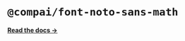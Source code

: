 # `@compai/font-noto-sans-math`

[**Read the docs &rarr;**](https://components.ai/docs/typefaces/noto-sans-math)
